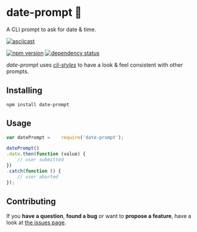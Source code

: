 # date-prompt 📅

A CLI prompt to ask for date & time.

[![asciicast](https://asciinema.org/a/26269.png)](https://asciinema.org/a/26269)

[![npm version](https://img.shields.io/npm/v/date-prompt.svg)](https://www.npmjs.com/package/date-prompt)
[![dependency status](https://img.shields.io/david/derhuerst/date-prompt.svg)](https://david-dm.org/derhuerst/date-prompt)

*date-prompt* uses [*cli-styles*](https://github.com/derhuerst/cli-styles) to have a look & feel consistent with other prompts.



## Installing

```shell
npm install date-prompt
```



## Usage

```javascript
var datePrompt =	require('date-prompt');

datePrompt()
.date.then(function (value) {
	// user submitted
})
.catch(function () {
	// user aborted
});
```



## Contributing

If you **have a question**, **found a bug** or want to **propose a feature**, have a look at [the issues page](https://github.com/derhuerst/date-prompt/issues).
